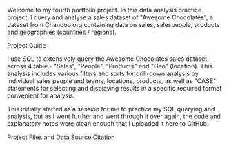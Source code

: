 Welcome to my fourth portfolio project. In this data analysis practice project, I query and analyse a sales dataset of "Awesome Chocolates", a dataset from Chandoo.org containing data on sales, salespeople, products and geographies (countries / regions).

Project Guide

I use SQL to extensively query the Awesome Chocolates sales dataset across 4 table - "Sales", "People", "Products" and "Geo" (location). This analysis includes various filters and sorts for drill-down analysis by individual sales people and teams, locations, products, as well as "CASE" statements for selecting and displaying results in a specific required format convenient for analysis.

This initially started as a session for me to practice my SQL querying and analysis, but as I went further and went through it over again, the code and explanatory notes were clean enough that I uploaded it here to GitHub.

Project Files and Data Source Citation

